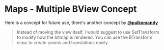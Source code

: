 # Maps - Multiple BView Concept
Here is a concept for future use, there's another concept by [**@pulkomandy**](https://github.com/pulkomandy)

> Instead of moving the view itself, I would suggest to use SetTransform to modify how the bitmap is rendered. You can use the BTransform class to create zooms and translations easily.
